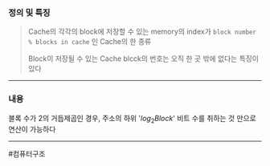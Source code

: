 ### 정의 및 특징
>Cache의 각각의 block에 저장할 수 있는 memory의 index가
>`block number % blocks in cache` 인 Cache의 한 종류
>
>Block이 저장될 수 있는 Cache blcck의 번호는 오직 한 곳 밖에 없다는 특징이 있다
---
###  내용
블록 수가 2의 거듭제곱인 경우, 주소의 하위 '$log_2Block$'  비트 수를 취하는 것 만으로 연산이 가능하다 


---
#컴퓨터구조 
